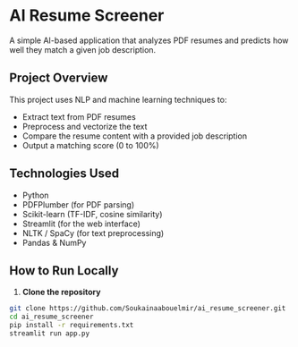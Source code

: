 # AI Resume Screener

A simple AI-based application that analyzes PDF resumes and predicts how well they match a given job description.

##  Project Overview

This project uses NLP and machine learning techniques to:
- Extract text from PDF resumes
- Preprocess and vectorize the text
- Compare the resume content with a provided job description
- Output a matching score (0 to 100%)

##  Technologies Used

- Python
- PDFPlumber (for PDF parsing)
- Scikit-learn (TF-IDF, cosine similarity)
- Streamlit (for the web interface)
- NLTK / SpaCy (for text preprocessing)
- Pandas & NumPy

##  How to Run Locally

1. **Clone the repository**  
```bash
git clone https://github.com/Soukainaabouelmir/ai_resume_screener.git
cd ai_resume_screener
pip install -r requirements.txt
streamlit run app.py

